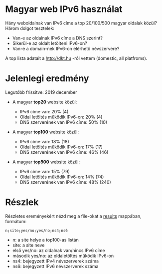# Magyar web IPv6 használat

Hány weboldalnak van IPv6 címe a top 20/100/500 magyar oldalak közül?
Három dolgot tesztelek:
  * Van-e az oldalnak IPv6 címe a DNS szerint?
  * Sikerül-e az oldalt letölteni IPv6-on?
  * Van-e a domain-nek IPv6-on elérhető névszervere?

A top lista adatait a http://dkt.hu -ról vettem (domestic, all platfroms).

# Jelenlegi eredmény

Legutóbb frissítve: 2019 december

  * A magyar **top20** website közül:
    * IPv6 címe van: 20% (4)
    * Oldal letöltés működik IPv6-on: 20% (4)
    * DNS szerverének van IPv6 címe: 50% (10)

  * A magyar **top100** website közül:
    * IPv6 címe van: 18% (18)
    * Oldal letöltés működik IPv6-on: 17% (17)
    * DNS szerverének van IPv6 címe: 46% (46)

  * A magyar **top500** website közül:
    * IPv6 címe van: 15% (79)
    * Oldal letöltés működik IPv6-on: 14% (74)
    * DNS szerverének van IPv6 címe: 48% (240)

# Részlek

Részletes ereményekért nézd meg a file-okat a [results](https://github.com/atommaki/hungarian-web-ipv6/tree/master/results) mappában, formátum:
```
n;site;yes/no;yes/no;ns4;ns6
```
 * n: a site helye a top100-as listán
 * site: a site neve
 * első yes/no: az oldalnak van/nincs IPv6 címe
 * második yes/no: az oldaletöltés működik IPv6-on
 * ns4: bejegyzett IPv4 névszerverek száma
 * ns6: bejegyzett IPv6 névszerverek száma

